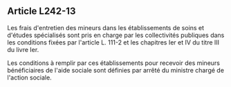 ## Article L242-13

Les frais d'entretien des mineurs dans les établissements de soins et d'études spécialisés sont pris en charge
par les collectivités publiques dans les conditions fixées par l'article L. 111-2 et les chapitres Ier et IV du titre
III du livre Ier.

Les conditions à remplir par ces établissements pour recevoir des mineurs bénéficiaires de l'aide sociale sont
définies par arrêté du ministre chargé de l'action sociale.

